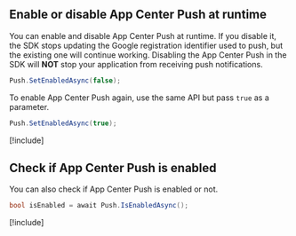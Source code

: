 ## Enable or disable App Center Push at runtime

You can enable and disable App Center Push at runtime. If you disable it, the SDK stops updating the Google registration identifier used to push, but the existing one will continue working. Disabling the App Center Push in the SDK will **NOT** stop your application from receiving push notifications.

```csharp
Push.SetEnabledAsync(false);
```

To enable App Center Push again, use the same API but pass `true` as a parameter.

```csharp
Push.SetEnabledAsync(true);
```

[!include[](../unity-see-async.md)]

## Check if App Center Push is enabled

You can also check if App Center Push is enabled or not.

```csharp
bool isEnabled = await Push.IsEnabledAsync();
```

[!include[](../unity-see-async.md)]
